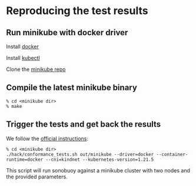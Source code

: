 # Reproducing the test results


## Run minikube with docker driver

Install [docker](https://docs.docker.com/engine/install/)

Install [kubectl](https://v1-18.docs.kubernetes.io/docs/tasks/tools/install-kubectl/)

Clone the [minikube repo](https://github.com/kubernetes/minikube)

  
## Compile the latest minikube binary
```console
% cd <minikube dir>
% make
```

## Trigger the tests and get back the results

We follow the [official instructions](https://github.com/cncf/k8s-conformance/blob/master/instructions.md):

```console
% cd <minikube dir>
./hack/conformance_tests.sh out/minikube --driver=docker --container-runtime=docker --cni=kindnet --kubernetes-version=1.21.5
```

This script will run sonobuoy against a minikube cluster with two nodes and the provided parameters.
